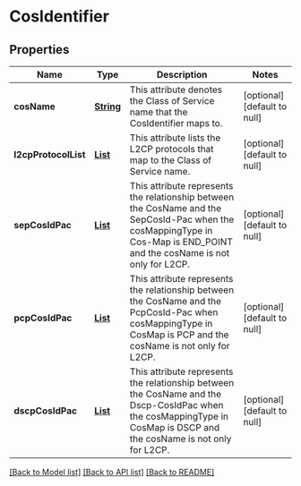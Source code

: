 # CosIdentifier
## Properties

Name | Type | Description | Notes
------------ | ------------- | ------------- | -------------
**cosName** | [**String**](string.md) | This attribute denotes the Class of Service name that the CosIdentifier maps to. | [optional] [default to null]
**l2cpProtocolList** | [**List**](L2cpProtocol.md) | This attribute lists the L2CP protocols that map to the Class of Service name. | [optional] [default to null]
**sepCosIdPac** | [**List**](AnyType.md) | This attribute represents the relationship between the CosName and the SepCosId-Pac when the cosMappingType in Cos-Map is END_POINT and the cosName is not only for L2CP. | [optional] [default to null]
**pcpCosIdPac** | [**List**](PcpCosIdPac.md) | This attribute represents the relationship between the CosName and the PcpCosId-Pac when cosMappingType in CosMap is PCP and the cosName is not only for L2CP. | [optional] [default to null]
**dscpCosIdPac** | [**List**](DscpCosIdPac.md) | This attribute represents the relationship between the CosName and the Dscp-CosIdPac when the cosMappingType in CosMap is DSCP and the cosName is not only for L2CP. | [optional] [default to null]

[[Back to Model list]](../README.md#documentation-for-models) [[Back to API list]](../README.md#documentation-for-api-endpoints) [[Back to README]](../README.md)

